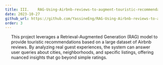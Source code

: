 ```yaml
---
title: III.    RAG-Using-Airbnb-reviews-to-augment-touristic-recommendation-huggingface
date: 2023-10-27
github_url: https://github.com/YassineEng/RAG-Using-Airbnb-reviews-to-augment-touristic-recommendation-huggingface
order: 3
---
```

<p style="margin-left: 20px;">This project leverages a Retrieval-Augmented Generation (RAG) model to provide touristic recommendations based on a large dataset of Airbnb reviews. By analyzing real guest experiences, the system can answer user queries about cities, neighborhoods, and specific listings, offering nuanced insights that go beyond simple ratings.</p>